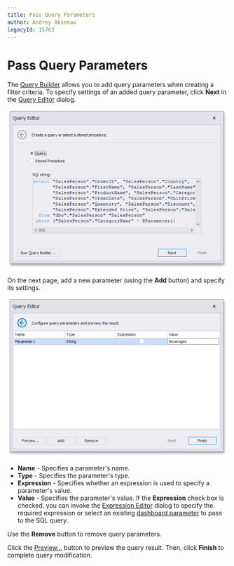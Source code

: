 ```yaml
---
title: Pass Query Parameters
author: Andrey Aksenov
legacyId: 15763
---
```

# Pass Query Parameters
The [Query Builder](using-the-query-builder.md) allows you to add query parameters when creating a filter criteria. To specify settings of an added query parameter, click **Next** in the [Query Editor](using-the-query-editor.md) dialog.

![QueryEditorDialog_CustomSqlWithParameter](../../../images/img118169.png)

On the next page, add a new parameter (using the **Add** button) and specify its settings.

![QueryEditorDialog_Page2](../../../images/img121065.png)
* **Name** - Specifies a parameter's name.
* **Type** - Specifies the parameter's type.
* **Expression** - Specifies whether an expression is used to specify a parameter's value.
* **Value** - Specifies the parameter's value. If the **Expression** check box is checked, you can invoke the [Expression Editor](../../../../interface-elements-for-desktop/articles/expression-editor.md) dialog to specify the required expression or select an existing [dashboard parameter](../data-analysis/using-dashboard-parameters/creating-parameters.md) to pass to the SQL query.

Use the **Remove** button to remove query parameters.

Click the [Preview...](preview-data.md) button to preview the query result. Then, click **Finish** to complete query modification.